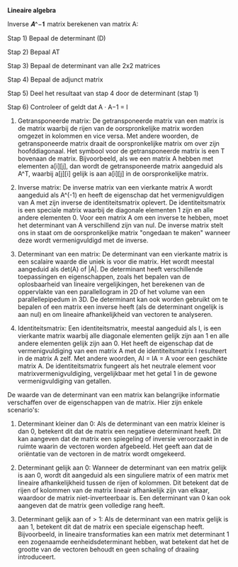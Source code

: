 
**Lineaire algebra** 

Inverse 𝑨^−𝟏 matrix berekenen van matrix A:

Stap 1) Bepaal de determinant (D)

Stap 2) Bepaal AT

Stap 3) Bepaal de determinant van alle 2x2 matrices

Stap 4) Bepaal de adjunct matrix

Stap 5) Deel het resultaat van stap 4 door de determinant (stap 1)

Stap 6) Controleer of geldt dat A · A−1 = I



1. Getransponeerde matrix:
De getransponeerde matrix van een matrix is de matrix waarbij de rijen van de oorspronkelijke matrix worden omgezet in kolommen en vice versa. Met andere woorden, de getransponeerde matrix draait de oorspronkelijke matrix om over zijn hoofddiagonaal. Het symbool voor de getransponeerde matrix is een T bovenaan de matrix. Bijvoorbeeld, als we een matrix A hebben met elementen a[i][j], dan wordt de getransponeerde matrix aangeduid als A^T, waarbij a[j][i] gelijk is aan a[i][j] in de oorspronkelijke matrix.

2. Inverse matrix:
De inverse matrix van een vierkante matrix A wordt aangeduid als A^(-1) en heeft de eigenschap dat het vermenigvuldigen van A met zijn inverse de identiteitsmatrix oplevert. De identiteitsmatrix is een speciale matrix waarbij de diagonale elementen 1 zijn en alle andere elementen 0. Voor een matrix A om een inverse te hebben, moet het determinant van A verschillend zijn van nul. De inverse matrix stelt ons in staat om de oorspronkelijke matrix "ongedaan te maken" wanneer deze wordt vermenigvuldigd met de inverse.

3. Determinant van een matrix:
De determinant van een vierkante matrix is een scalaire waarde die uniek is voor die matrix. Het wordt meestal aangeduid als det(A) of |A|. De determinant heeft verschillende toepassingen en eigenschappen, zoals het bepalen van de oplosbaarheid van lineaire vergelijkingen, het berekenen van de oppervlakte van een parallellogram in 2D of het volume van een parallellepipedum in 3D. De determinant kan ook worden gebruikt om te bepalen of een matrix een inverse heeft (als de determinant ongelijk is aan nul) en om lineaire afhankelijkheid van vectoren te analyseren.

4. Identiteitsmatrix:
Een identiteitsmatrix, meestal aangeduid als I, is een vierkante matrix waarbij alle diagonale elementen gelijk zijn aan 1 en alle andere elementen gelijk zijn aan 0. Het heeft de eigenschap dat de vermenigvuldiging van een matrix A met de identiteitsmatrix I resulteert in de matrix A zelf. Met andere woorden, AI = IA = A voor een geschikte matrix A. De identiteitsmatrix fungeert als het neutrale element voor matrixvermenigvuldiging, vergelijkbaar met het getal 1 in de gewone vermenigvuldiging van getallen.

De waarde van de determinant van een matrix kan belangrijke informatie verschaffen over de eigenschappen van de matrix. Hier zijn enkele scenario's:

1. Determinant kleiner dan 0:
Als de determinant van een matrix kleiner is dan 0, betekent dit dat de matrix een negatieve determinant heeft. Dit kan aangeven dat de matrix een spiegeling of inversie veroorzaakt in de ruimte waarin de vectoren worden afgebeeld. Het geeft aan dat de oriëntatie van de vectoren in de matrix wordt omgekeerd.

2. Determinant gelijk aan 0:
Wanneer de determinant van een matrix gelijk is aan 0, wordt dit aangeduid als een singuliere matrix of een matrix met lineaire afhankelijkheid tussen de rijen of kolommen. Dit betekent dat de rijen of kolommen van de matrix lineair afhankelijk zijn van elkaar, waardoor de matrix niet-inverteerbaar is. Een determinant van 0 kan ook aangeven dat de matrix geen volledige rang heeft.

3. Determinant gelijk aan of > 1:
Als de determinant van een matrix gelijk is aan 1, betekent dit dat de matrix een speciale eigenschap heeft. Bijvoorbeeld, in lineaire transformaties kan een matrix met determinant 1 een zogenaamde eenheidsdeterminant hebben, wat betekent dat het de grootte van de vectoren behoudt en geen schaling of draaiing introduceert.

